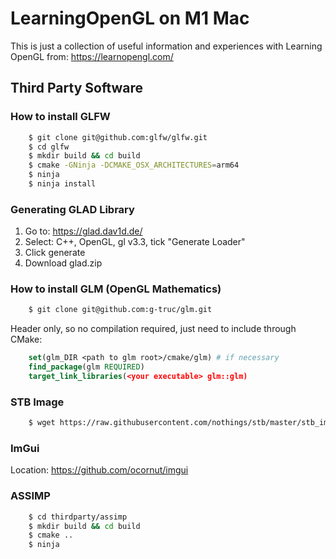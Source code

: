 # LearningOpenGL on M1 Mac
This is just a collection of useful information and experiences with Learning OpenGL from: https://learnopengl.com/

## Third Party Software
### How to install GLFW 
```bash
    $ git clone git@github.com:glfw/glfw.git
    $ cd glfw 
    $ mkdir build && cd build 
    $ cmake -GNinja -DCMAKE_OSX_ARCHITECTURES=arm64
    $ ninja 
    $ ninja install
```

### Generating GLAD Library 
1. Go to: https://glad.dav1d.de/
2. Select: C++, OpenGL, gl v3.3, tick "Generate Loader"
3. Click generate
4. Download glad.zip

### How to install GLM (OpenGL Mathematics)
```bash
    $ git clone git@github.com:g-truc/glm.git
```

Header only, so no compilation required, just need to include through CMake:
```CMake
    set(glm_DIR <path to glm root>/cmake/glm) # if necessary
    find_package(glm REQUIRED)
    target_link_libraries(<your executable> glm::glm)
```

### STB Image
```bash
    $ wget https://raw.githubusercontent.com/nothings/stb/master/stb_image.h
```

### ImGui
Location: https://github.com/ocornut/imgui

### ASSIMP
```bash
    $ cd thirdparty/assimp
    $ mkdir build && cd build 
    $ cmake ..
    $ ninja
```